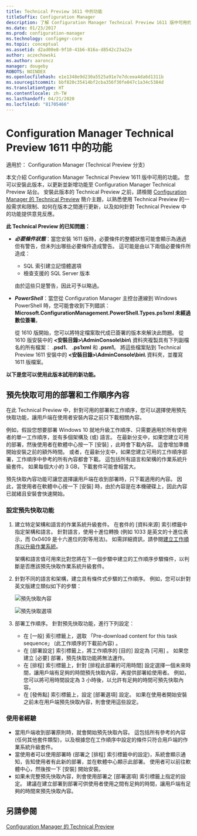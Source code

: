 ```yaml
---
title: Technical Preview 1611 中的功能
titleSuffix: Configuration Manager
description: 了解 Configuration Manager Technical Preview 1611 版中可用的功能。
ms.date: 01/23/2017
ms.prod: configuration-manager
ms.technology: configmgr-core
ms.topic: conceptual
ms.assetid: d2ad00e8-9f10-41b6-816a-d8542c23a22e
author: aczechowski
ms.author: aaroncz
manager: dougeby
ROBOTS: NOINDEX
ms.openlocfilehash: e1e1348e9d230a5525a91e7e7dceea4da6d1311b
ms.sourcegitcommit: bbf820c35414bf2cba356f30fe047c1a34c5384d
ms.translationtype: HT
ms.contentlocale: zh-TW
ms.lasthandoff: 04/21/2020
ms.locfileid: "81705466"
---
```

# <a name="capabilities-in-technical-preview-1611-for-configuration-manager"></a>Configuration Manager Technical Preview 1611 中的功能

適用於：  Configuration Manager (Technical Preview 分支)



本文介紹 Configuration Manager Technical Preview 1611 版中可用的功能。 您可以安裝此版本，以更新並新增功能至 Configuration Manager Technical Preview 站台。 安裝此版本的 Technical Preview 之前，請檢閱 [Configuration Manager 的 Technical Preview](../../core/get-started/technical-preview.md) 簡介主題，以熟悉使用 Technical Preview 的一般需求和限制、如何在版本之間進行更新，以及如何針對 Technical Preview 中的功能提供意見反應。    

**此 Technical Preview 的已知問題：**   
- ***必要條件狀態***：當您安裝 1611 版時，必要條件的整體狀態可能會顯示為通過但有警告，但未列出哪些必要條件造成警告。 這可能是由以下兩個必要條件所造成：
  - SQL 索引建立記憶體選項
  - 檢查支援的 SQL Server 版本  

  由於這些只是警告，因此可予以略過。

- ***PowerShell***：當您從 Configuration Manager 主控台連線到 Windows PowerShell 時，您可能會收到下列錯誤：**Microsoft.ConfigurationManagement.PowerShell.Types.ps1xml 未經過數位簽署**。  

   從 1610 版開始，您可以將特定檔案取代成已簽署的版本來解決此問題。 從 1610 版安裝中的 **&lt;安裝目錄>\AdminConsole\bin\\** 資料夾複製具有下列副檔名的所有檔案︰ **.psd1**、 **.ps1xml** 和 **.psm1**。 將這些檔案貼到 Technical Preview 1611 安裝中的 **&lt;安裝目錄>\AdminConsole\bin\\** 資料夾，並覆寫 1611 版檔案。


**以下是您可以使用此版本試用的新功能。**  

## <a name="pre-cache-content-for-available-deployments-and-task-sequences"></a>預先快取可用的部署和工作順序內容
在此 Technical Preview 中，針對可用的部署和工作順序，您可以選擇使用預先快取功能，讓用戶端在使用者安裝內容之前只下載相關內容。

例如，假設您想要部署 Windows 10 就地升級工作順序、只需要適用於所有使用者的單一工作順序，並有多個架構及 (或) 語言。 在最新分支中，如果您建立可用的部署，然後使用者在軟體中心按一下 [安裝]  ，此時會下載內容。 這會增加準備開始安裝之前的額外時間。 或者，在最新分支中，如果您建立可用的工作順序部署，工作順序中參考的所有內容都會下載。 這包括所有語言和架構的作業系統升級套件。 如果每個大小約 3 GB，下載套件可能會相當大。

預先快取內容功能可讓您選擇讓用戶端在收到部署時，只下載適用的內容。 因此，當使用者在軟體中心按一下 [安裝]  時，由於內容是在本機硬碟上，因此內容已就緒且安裝會快速開始。

### <a name="to-configure-the-pre-cache-feature"></a>設定預先快取功能

1. 建立特定架構和語言的作業系統升級套件。 在套件的 [資料來源]  索引標籤中指定架構和語言。 針對語言，使用十進位轉換 (例如 1033 是英文的十進位表示，而 0x0409 是十六進位的對等用法)。 如需詳細資訊，請參閱[建立工作順序以升級作業系統](../../osd/deploy-use/create-a-task-sequence-to-upgrade-an-operating-system.md)。

    架構和語言值可用來比對您將在下一個步驟中建立的工作順序步驟條件，以判斷是否應該預先快取作業系統升級套件。
2. 針對不同的語言和架構，建立具有條件式步驟的工作順序。 例如，您可以針對英文版建立類似如下的步驟：

    ![預先快取內容](media/precacheproperties2.png)

    ![預先快取選項](media/precacheoptions2.png)  

3. 部署工作順序。 針對預先快取功能，進行下列設定：
    - 在 [一般]  索引標籤上，選取 「Pre-download content for this task sequence」 (此工作順序的下載前內容)  。
    - 在 [部署設定]  索引標籤上，將工作順序的 [目的]  設定為 [可用]  。 如果您建立 [必要]  部署，預先快取功能將無法運作。
    - 在 [排程]  索引標籤上，針對 [排程此部署的可用時間]  設定選擇一個未來時間，讓用戶端有足夠的時間預先快取內容，再提供部署給使用者。 例如，您可以將可用時間設定為 3 小時後，以允許有足夠的時間可預先快取內容。  
    - 在 [發佈點]  索引標籤上，設定 [部署選項]  設定。 如果在使用者開始安裝之前未在用戶端預先快取內容，則會使用這些設定。


### <a name="user-experience"></a>使用者經驗
- 當用戶端收到部署原則時，就會開始預先快取內容。 這包括所有參考的內容 (任何其他套件類型)，以及根據您在工作順序中設定的條件只符合用戶端的作業系統升級套件。
- 當使用者可以使用部署時 (部署之 [排程]  索引標籤中的設定)，系統會顯示通知，告知使用者有此新的部署，並在軟體中心顯示此部署。 使用者可以前往軟體中心，然後按一下 [安裝]  開始安裝。
- 如果未完整預先快取內容，則會使用部署之 [部署選項]  索引標籤上指定的設定。 建議在建立部署到部署可供使用者使用之間有足夠的時間，讓用戶端有足夠的時間來預先快取內容。


## <a name="see-also"></a>另請參閱
[Configuration Manager 的 Technical Preview](../../core/get-started/technical-preview.md)
